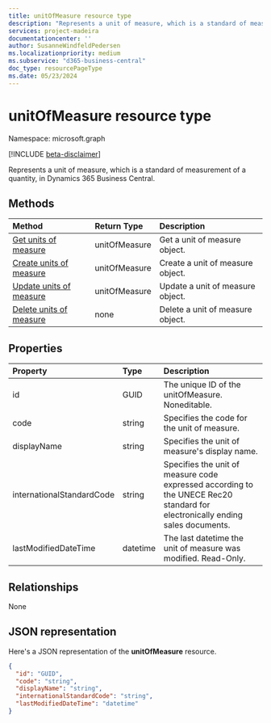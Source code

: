 ```yaml
---
title: unitOfMeasure resource type
description: "Represents a unit of measure, which is a standard of measurement of a quantity, in Dynamics 365 Business Central."
services: project-madeira
documentationcenter: ''
author: SusanneWindfeldPedersen
ms.localizationpriority: medium
ms.subservice: "d365-business-central"
doc_type: resourcePageType
ms.date: 05/23/2024
---
```


# unitOfMeasure resource type

Namespace: microsoft.graph

[!INCLUDE [beta-disclaimer](../../includes/beta-disclaimer.md)]

Represents a unit of measure, which is a standard of measurement of a quantity, in Dynamics 365 Business Central.

## Methods

| Method       | Return Type  |Description|
|:---------------|:--------|:----------|
|[Get units of measure](../api/dynamics-unitsofmeasure-get.md)|unitOfMeasure|Get a unit of measure object.|
|[Create units of measure](../api/dynamics-create-unitsofmeasure.md)|unitOfMeasure|Create a unit of measure object.|
|[Update units of measure](../api/dynamics-unitsofmeasure-update.md)|unitOfMeasure|Update a unit of measure object.|
|[Delete units of measure](../api/dynamics-unitsofmeasure-delete.md)|none|Delete a unit of measure object.|

## Properties
| Property	   | Type	|Description|
|:---------------|:--------|:----------|
|id|GUID|The unique ID of the unitOfMeasure. Noneditable.|
|code|string|Specifies the code for the unit of measure.|
|displayName|string|Specifies the unit of measure's display name.|
|internationalStandardCode|string|Specifies the unit of measure code expressed according to the UNECE Rec20 standard for electronically ending sales documents.|
|lastModifiedDateTime|datetime|The last datetime the unit of measure was modified. Read-Only.|


## Relationships
None

## JSON representation

Here's a JSON representation of the **unitOfMeasure** resource.

```json
{
  "id": "GUID",
  "code": "string",
  "displayName": "string",
  "internationalStandardCode": "string",
  "lastModifiedDateTime": "datetime"
}

```


